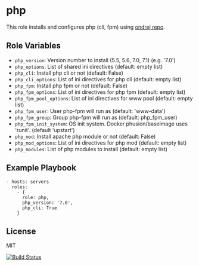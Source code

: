 php
===

This role installs and configures php (cli, fpm) using [ondrej repo](https://launchpad.net/~ondrej/+archive/ubuntu/php).

Role Variables
--------------

- `php_version`: Version number to install (5.5, 5.6, 7.0, 7.1) (e.g. '7.0')
- `php_options`: List of shared ini directives (default: empty list)
- `php_cli`:  Install php cli or not (default: False)
- `php_cli_options`: List of ini directives for php cli (default: empty list)
- `php_fpm`: Install php fpm or not (default: False)
- `php_fpm_options`: List of ini directives for php fpm (default: empty list)
- `php_fpm_pool_options`: List of ini directives for www pool (default: empty list)
- `php_fpm_user`: User php-fpm will run as (default: 'www-data')
- `php_fpm_group`: Group php-fpm will run as (default: php_fpm_user)
- `php_fpm_init_system`: OS init system. Docker phusion/baseimage uses 'runit'. (default 'upstart')
- `php_mod`: Install apache php module or not (default: False)
- `php_mod_options`: List of ini directives for php mod (default: empty list)
- `php_modules`: List of php modules to install (default: empty list)

Example Playbook
----------------

    - hosts: servers
      roles:
        - {
          role: php,
          php_version: '7.0',
          php_cli: True
        }

License
-------

MIT

[![Build Status](https://travis-ci.org/dpujadas/ansible-role-php.svg?branch=master)](https://travis-ci.org/dpujadas/ansible-role-php)